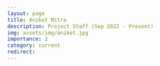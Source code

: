 ```yaml
---
layout: page
title: Aniket Mitra
description: Project Staff (Sep 2022 - Present)
img: assets/img/aniket.jpg
importance: 2
category: current
redirect: 
---
```

